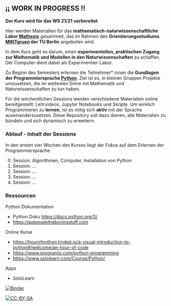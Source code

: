 ## ¡¡ WORK IN PROGRESS !!

**Der Kurs wird für das WS 21/21 vorbereitet**

Hier werden Materialien für das **mathematisch-naturwissenschaftliche Labor [Mathesis](https://www.mintgruen.tu-berlin.de/studium-und-lehre/mintgruen-labore/mathesis/)** gesammelt, das im Rahmen des **Orientierungsstudiums [MINTgruen](https://www.mintgruen.tu-berlin.de) der TU Berlin** angeboten wird.

In dem Kurs geht es darum, einen **experimentellen, praktischen Zugang zur Mathematik und Modellen in den Naturwissenschaften** zu schaffen. Der Computer dient dabei als Experimentier-Labor. 

Zu Beginn des Semesters erlernen die Teilnehmer* innen die **Gundlagen der Programmiersprache [Python](https://de.wikipedia.org/wiki/Python_(Programmiersprache))**. Ziel ist es, in kleinen Gruppen Projekte umzusetzen, die im weitesten Sinne mit Mathematik und Naturwissenschaften zu tun haben.

Für die wöchentlichen Sessions werden verschiedene Materialien online bereitgestellt: Lehrvideos, Jupyter Notebooks und Skripte. Um wirklich Programmieren zu **lernen**, ist es nötig sich **aktiv** mit der Sprache auseinanderzusetzen. Diese Repository soll dazu dienen, alle Materialien zu bündeln und sich dynamisch zu erweitern.

### Ablauf - Inhalt der Sessions
In den ersten vier Wochen des Kurses liegt der Fokus auf dem Erlernen der Programmiersprache.  

0. Session: Algorithmen, Computer, Installation von Python 
1. Session: ...
2. Session: ...
3. Session: ...
4. Session: ...

### Ressourcen
Python Dokumentation 
* Python Doku https://docs.python.org/3/
* https://automatetheboringstuff.com

Online Kurse
* https://hourofpython.trinket.io/a-visual-introduction-to-python#/welcome/an-hour-of-code
* https://www.programiz.com/python-programming
* https://www.sololearn.com/Course/Python/

Apps
* SoloLearn

[![Binder](https://mybinder.org/badge_logo.svg)](https://mybinder.org/v2/gh/andreaheilrath/mathesis/master)

[![CC-BY-SA](https://licensebuttons.net/l/by-sa/3.0/80x15.png)](https://creativecommons.org/licenses/by-sa/4.0/deed.de)

